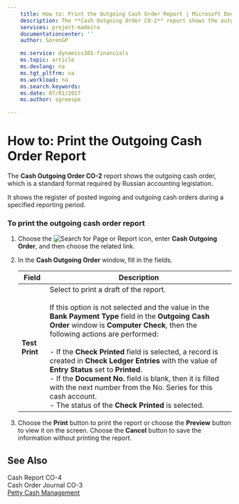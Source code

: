 ```yaml
---
    title: How to: Print the Outgoing Cash Order Report | Microsoft Docs
    description: The **Cash Outgoing Order CO-2** report shows the outgoing cash order, which is a standard format required by Russian accounting legislation.
    services: project-madeira
    documentationcenter: ''
    author: SorenGP

    ms.service: dynamics365-financials
    ms.topic: article
    ms.devlang: na
    ms.tgt_pltfrm: na
    ms.workload: na
    ms.search.keywords:
    ms.date: 07/01/2017
    ms.author: sgroespe

---
```

# How to: Print the Outgoing Cash Order Report
The **Cash Outgoing Order CO-2** report shows the outgoing cash order, which is a standard format required by Russian accounting legislation.  
  
 It shows the register of posted ingoing and outgoing cash orders during a specified reporting period.  
  
### To print the outgoing cash order report  
  
1.  Choose the ![Search for Page or Report](media/ui-search/search_small.png "Search for Page or Report icon") icon, enter **Cash Outgoing Order**, and then choose the related link.  
  
2.  In the **Cash Outgoing Order** window, fill in the fields.  
  
    |Field|Description|  
    |---------------------------------|---------------------------------------|  
    |**Test Print**|Select to print a draft of the report.<br /><br /> If this option is not selected and the value in the **Bank Payment Type** field in the **Outgoing Cash Order** window is **Computer Check**, then the following actions are performed:<br /><br /> -   If the **Check Printed** field is selected, a record is created in **Check Ledger Entries** with the value of **Entry Status** set to **Printed**.<br />-   If the **Document No.** field is blank, then it is filled with the next number from the No. Series for this cash account.<br />-   The status of the **Check Printed** is selected.|  
  
3.  Choose the **Print** button to print the report or choose the **Preview** button to view it on the screen. Choose the **Cancel** button to save the information without printing the report.  
  
## See Also  
 Cash Report CO-4   
 Cash Order Journal CO-3   
 [Petty Cash Management](petty-cash-management.md)